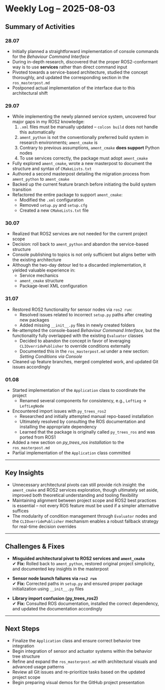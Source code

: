# Weekly Log – 2025-08-03

## Summary of Activities

### 28.07
- Initially planned a straightforward implementation of console commands for the *Behaviour Command Interface*  
- During in-depth research, discovered that the proper ROS2-conformant way is to use **services** rather than direct command input  
- Pivoted towards a service-based architecture, studied the concept thoroughly, and updated the corresponding section in the `ros_masterpost.md`  
- Postponed actual implementation of the interface due to this architectural shift  

### 29.07
- While implementing the newly planned service system, uncovered four major gaps in my ROS2 knowledge:  
  1. `.xml` files must be manually updated – `colcon build` does not handle this automatically  
  2. `ament_python` is not the conventionally preferred build system in research environments; `ament_cmake` is  
  3. Contrary to previous assumptions, `ament_cmake` **does support** Python nodes  
  4. To use services correctly, the package must adopt `ament_cmake`  
- Fully explored `ament_cmake`, wrote a new masterpost to document the structure and syntax of `CMakeLists.txt`  
- Authored a second masterpost detailing the migration process from `ament_python` to `ament_cmake`  
- Backed up the current feature branch before initiating the build system transition  
- Refactored the entire package to support `ament_cmake`:  
  - Modified the `.xml` configuration  
  - Removed `setup.py` and `setup.cfg`  
  - Created a new `CMakeLists.txt` file  

### 30.07
- Realized that ROS2 services are not needed for the current project scope  
- Decision: roll back to `ament_python` and abandon the service-based structure  
- Console publishing to topics is not only sufficient but aligns better with the existing architecture  
- Although the two-day detour led to a discarded implementation, it yielded valuable experience in:  
  - Service mechanics  
  - `ament_cmake` structure  
  - Package-level XML configuration  

### 31.07
- Restored ROS2 functionality for sensor nodes via `ros2 run`:  
  - Resolved issues related to incorrect `setup.py` paths after creating new packages  
  - Added missing `__init__.py` files in newly created folders  
- Re-attempted the console-based *Behaviour Command Interface*, but the functionality fully overlapped with the existing `Evaluator` classes  
  - Decided to abandon the concept in favor of leveraging `CLIOverridePublisher` to override conditions externally  
  - Documented this in the `ros_masterpost.md` under a new section: *Setting Conditions via Console*  
- Cleaned up feature branches, merged completed work, and updated Git issues accordingly  

### 01.08
- Started implementation of the `Application` class to coordinate the project  
  - Renamed several components for consistency, e.g., `LeftLeg` → `LeftLegNode`  
- Encountered import issues with `py_trees_ros2`  
  - Researched and initially attempted manual repo-based installation  
  - Ultimately resolved by consulting the ROS documentation and installing the appropriate dependency  
  - Learned that the package is originally called `py_trees_ros` and was ported from ROS1  
- Added a new section on *py_trees_ros installation* to the `ros_masterpost.md`  
- Partial implementation of the `Application` class committed  

---

## Key Insights

- Unnecessary architectural pivots can still provide rich insight: the `ament_cmake` and ROS2 services exploration, though ultimately set aside, improved both theoretical understanding and tooling flexibility  
- Maintaining alignment between project scope and ROS2 best practices is essential – not every ROS feature must be used if a simpler alternative suffices  
- The modularity of condition management through `Evaluator` nodes and the `CLIOverridePublisher` mechanism enables a robust fallback strategy for real-time decision overrides  

---

## Challenges & Fixes

- **Misguided architectural pivot to ROS2 services and `ament_cmake`**  
  ✔ **Fix:** Rolled back to `ament_python`, restored original project simplicity, and documented key insights in the masterpost  

- **Sensor node launch failures via `ros2 run`**  
  ✔ **Fix:** Corrected paths in `setup.py` and ensured proper package initialization using `__init__.py` files  

- **Library import confusion (py_trees_ros2)**  
  ✔ **Fix:** Consulted ROS documentation, installed the correct dependency, and updated the documentation accordingly  

---

## Next Steps

- Finalize the `Application` class and ensure correct behavior tree integration  
- Begin integration of sensor and actuator systems within the behavior tree structure  
- Refine and expand the `ros_masterpost.md` with architectural visuals and advanced usage patterns  
- Review all Git issues and re-prioritize tasks based on the updated project scope  
- Begin preparing visual demos for the GitHub project presentation  

